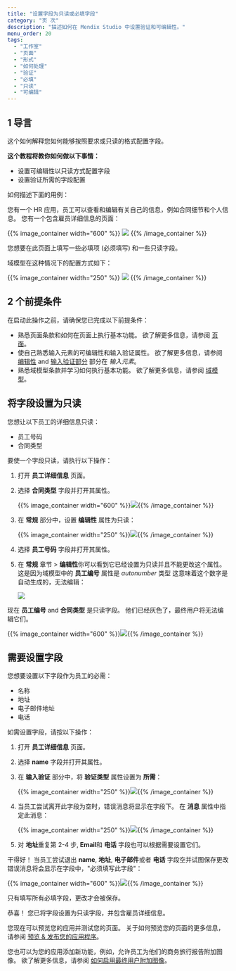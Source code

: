```yaml
---
title: "设置字段为只读或必填字段"
category: "页 次"
description: "描述如何在 Mendix Studio 中设置验证和可编辑性。"
menu_order: 20
tags:
  - "工作室"
  - "页面"
  - "形式"
  - "如何处理"
  - "验证"
  - "必填"
  - "只读"
  - "可编辑"
---
```


## 1 导言

这个如何解释您如何能够按照要求或只读的格式配置字段。

**这个教程将教你如何做以下事情：**

* 设置可编辑性以只读方式配置字段
* 设置验证所需的字段配置

如何描述下面的用例：

您有一个 HR 应用，员工可以查看和编辑有关自己的信息，例如合同细节和个人信息。 您有一个包含雇员详细信息的页面：

{{% image_container width="600" %}}
![](attachments/pages-how-to-set-validation-and-editability/employee-details-page.png)
{{% /image_container %}}

您想要在此页面上填写一些必填项 (必须填写) 和一些只读字段。

域模型在这种情况下的配置方式如下：

{{% image_container width="250" %}}
![](attachments/pages-how-to-set-validation-and-editability/domain-model.png)
{{% /image_container %}}

## 2 个前提条件

在启动此操作之前，请确保您已完成以下前提条件：

* 熟悉页面条款和如何在页面上执行基本功能。 欲了解更多信息，请参阅 [页面](/studio8/page-editor)。
* 使自己熟悉输入元素的可编辑性和输入验证属性。 欲了解更多信息，请参阅 [编辑性](/studio8/page-editor-widgets-input-elements#editability) and [输入验证部分](/studio8/page-editor-widgets-input-elements#validation) 部分在 *输入元素*。
* 熟悉域模型条款并学习如何执行基本功能。 欲了解更多信息，请参阅 [域模型](/studio8/domain-models)。

## 将字段设置为只读

您想让以下员工的详细信息只读：

* 员工号码
* 合同类型

要使一个字段只读，请执行以下操作：

1. 打开 **员工详细信息** 页面。

2. 选择 **合同类型** 字段并打开其属性。

    {{% image_container width="600" %}}![](attachments/pages-how-to-set-validation-and-editability/contract-type.png){{% /image_container %}}

3. 在 **常规** 部分中，设置 **编辑性** 属性为只读：

    {{% image_container width="250" %}}![](attachments/pages-how-to-set-validation-and-editability/editability.png){{% /image_container %}}

4. 选择 **员工号码** 字段并打开其属性。

5. 在 **常规** 章节 > **编辑性**你可以看到它已经设置为只读并且不能更改这个属性。 这是因为域模型中的 **员工编号** 属性是 *autonumber* 类型 这意味着这个数字是自动生成的，无法编辑：

    ![](attachments/pages-how-to-set-validation-and-editability/autonumber-read-only.png)

现在 **员工编号** and **合同类型** 是只读字段。 他们已经灰色了，最终用户将无法编辑它们。

{{% image_container width="600" %}}![](attachments/pages-how-to-set-validation-and-editability/read-only-configured.png){{% /image_container %}}

## 需要设置字段

您想要设置以下字段作为员工的必需：

* 名称
* 地址
* 电子邮件地址
* 电话

如需设置字段，请按以下操作：

1. 打开 **员工详细信息** 页面。

2. 选择 **name** 字段并打开其属性。

3. 在 **输入验证** 部分中，将 **验证类型** 属性设置为 **所需**：

    {{% image_container width="250" %}}![](attachments/pages-how-to-set-validation-and-editability/validation-type-required.png){{% /image_container %}}

4. 当员工尝试离开此字段为空时，错误消息将显示在字段下。 在 **消息** 属性中指定此消息：

    {{% image_container width="250" %}}![](attachments/pages-how-to-set-validation-and-editability/validation-message.png){{% /image_container %}}

5. 对 **地址**重复第 2-4 步, **Email**和 **电话** 字段也可以根据需要设置它们。

干得好！ 当员工尝试退出 **name**, **地址**, **电子邮件**或者 **电话** 字段空并试图保存更改 错误消息将会显示在字段中，"必须填写此字段"：

{{% image_container width="600" %}}![](attachments/pages-how-to-set-validation-and-editability/validation-example.png){{% /image_container %}}

只有填写所有必填字段，更改才会被保存。

恭喜！ 您已将字段设置为只读字段，并包含雇员详细信息。

您现在可以预览您的应用并测试您的页面。 关于如何预览您的页面的更多信息，请参阅 [预览 & 发布您的应用程序](/studio8/publishing-app)。

您也可以为您的应用添加新功能，例如，允许员工为他们的商务旅行报告附加图像。 欲了解更多信息，请参阅 [如何启用最终用户附加图像](pages-how-to-attach-images)。